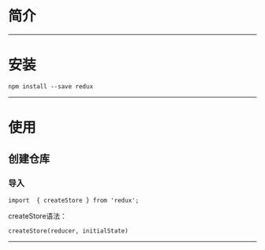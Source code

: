 # 简介

---

# 安装

```
npm install --save redux
```

---

# 使用

## 创建仓库

### 导入

```
import  { createStore } from 'redux';
```

createStore语法：

```
createStore(reducer, initialState)
```

---



